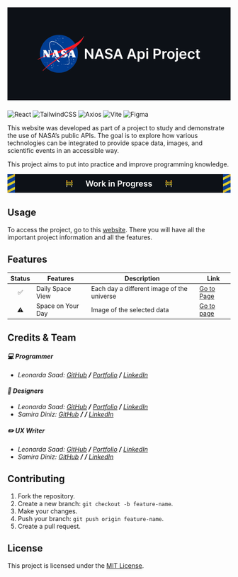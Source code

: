 ## ![Nasa Api Project cover](/public/GitHub%20Cover.png)

![React](https://img.shields.io/badge/react-%2320232a.svg?style=for-the-badge&logo=react&logoColor=%2361DAFB)
![TailwindCSS](https://img.shields.io/badge/tailwindcss-%2338B2AC.svg?style=for-the-badge&logo=tailwind-css&logoColor=white)
![Axios](https://img.shields.io/badge/axios-%235A29E4.svg?style=for-the-badge&logo=axios&logoColor=white)
![Vite](https://img.shields.io/badge/vite-%23646CFF.svg?style=for-the-badge&logo=vite&logoColor=white)
![Figma](https://img.shields.io/badge/figma-%23F24E1E.svg?style=for-the-badge&logo=figma&logoColor=white)

This website was developed as part of a project to study and demonstrate the use of NASA’s public APIs. The goal is to explore how various technologies can be integrated to provide space data, images, and scientific events in an accessible way.

This project aims to put into practice and improve programming knowledge.

![In Progress Cover](/public/GitHub%20Progress%20Cover.png)

## Usage

[TODO:"Redo this text"]: #

To access the project, go to this [website](??????). There you will have all the important project information and all the features.

## Features

| Status | Features          | Description                                | Link                                                                            |
| :----: | ----------------- | ------------------------------------------ | ------------------------------------------------------------------------------- |
|   ✅   | Daily Space View  | Each day a different image of the universe | [Go to Page](https://leonardasaad.github.io/nasa-api-project/daily-space-view)  |
|   ⚠️   | Space on Your Day | Image of the selected data                 | [Go to page](https://leonardasaad.github.io/nasa-api-project/space-on-your-day) |

## Credits & Team

#### _💻 Programmer_

- _Leonarda Saad: [GitHub](https://github.com/LeonardaSaad/) **/** [Portfolio](https://leonardasaad.github.io) **/** [LinkedIn](https://www.linkedin.com/in/leonarda-saad/)_

#### _🎨 Designers_

- _Leonarda Saad: [GitHub](https://github.com/LeonardaSaad/) **/** [Portfolio](https://leonardasaad.github.io) **/** [LinkedIn](https://www.linkedin.com/in/leonarda-saad/)_
- _Samira Diniz: [GitHub](https://github.com/samiraDiniz) **/** []() **/** [LinkedIn](https://www.linkedin.com/in/samira-alves/)_

#### _✏️ UX Writer_

- _Leonarda Saad: [GitHub](https://github.com/LeonardaSaad/) **/** [Portfolio](https://leonardasaad.github.io) **/** [LinkedIn](https://www.linkedin.com/in/leonarda-saad/)_
- _Samira Diniz: [GitHub](https://github.com/samiraDiniz) **/** []() **/** [LinkedIn](https://www.linkedin.com/in/samira-alves/)_

## Contributing

1. Fork the repository.
2. Create a new branch: `git checkout -b feature-name`.
3. Make your changes.
4. Push your branch: `git push origin feature-name`.
5. Create a pull request.

## License

This project is licensed under the [MIT License](LICENSE).
